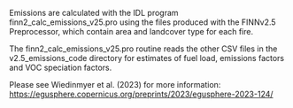 Emissions are calculated with the IDL program finn2_calc_emissions_v25.pro using the files produced with the FINNv2.5 Preprocessor, which contain area and landcover type for each fire. 

The finn2_calc_emissions_v25.pro routine reads the other CSV files in the v2.5_emissions_code directory for estimates of fuel load, emissions factors and VOC speciation factors.

Please see Wiedinmyer et al. (2023) for more information: https://egusphere.copernicus.org/preprints/2023/egusphere-2023-124/
